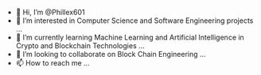 - 👋 Hi, I’m @Phillex601
- 👀 I’m interested in Computer Science and Software Engineering projects ...
- 🌱 I’m currently learning Machine Learning and Artificial Intelligence in Crypto and Blockchain Technologies ...
- 💞️ I’m looking to collaborate on Block Chain Engineering ...
- 📫 How to reach me ...

<!---
Phillex601/Phillex601 is a ✨ special ✨ repository because its `README.md` (this file) appears on your GitHub profile.
You can click the Preview link to take a look at your changes.
--->
